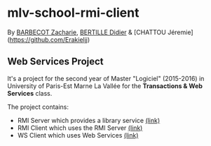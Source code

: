 # mlv-school-rmi-client
By [BARBECOT Zacharie](https://github.com/zachariebarbecot), [BERTILLE Didier](https://github.com/BERTILLEDidier) & [CHATTOU Jéremie] (https://github.com/Erakieljj)
## Web Services Project

It's a project for the second year of Master "Logiciel" (2015-2016) in University of Paris-Est Marne La Vallée for the **Transactions & Web Services** class.

The project contains:
* RMI Server which provides a library service [(link)](https://github.com/zachariebarbecot/mlv-school-rmi-server)
* RMI Client which uses the RMI Server [(link)](https://github.com/zachariebarbecot/mlv-school-rmi-client)
* WS Client which uses Web Services [(link)](https://github.com/zachariebarbecot/mlv-school-ws-client)






